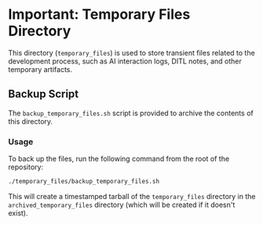 # Important: Temporary Files Directory

This directory (`temporary_files`) is used to store transient files related to the development
process, such as AI interaction logs, DITL notes, and other temporary artifacts.

## Backup Script

The `backup_temporary_files.sh` script is provided to archive the contents of this directory.

### Usage

To back up the files, run the following command from the root of the repository:

```bash
./temporary_files/backup_temporary_files.sh
```

This will create a timestamped tarball of the `temporary_files` directory in the
`archived_temporary_files` directory (which will be created if it doesn't exist).
